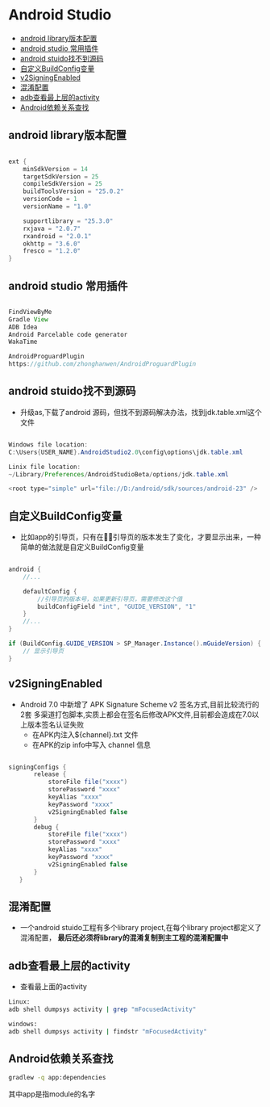 # Android Studio

- [android  library版本配置](#android--library版本配置)
- [android studio 常用插件](#android-studio-常用插件)
- [android stuido找不到源码](#android-stuido找不到源码)
- [自定义BuildConfig变量](#自定义buildconfig变量)
- [v2SigningEnabled](#v2signingenabled)
- [混淆配置](#混淆配置)
- [adb查看最上层的activity](#adb查看最上层的activity)
- [Android依赖关系查找](#android依赖关系查找)

## android  library版本配置

``` java

ext {
    minSdkVersion = 14
    targetSdkVersion = 25
    compileSdkVersion = 25
    buildToolsVersion = "25.0.2"
    versionCode = 1
    versionName = "1.0"

    supportlibrary = "25.3.0"
    rxjava = "2.0.7"
    rxandroid = "2.0.1"
    okhttp = "3.6.0"
    fresco = "1.2.0"
}

```

## android studio 常用插件

```java

FindViewByMe
Gradle View
ADB Idea
Android Parcelable code generator
WakaTime

AndroidProguardPlugin
https://github.com/zhonghanwen/AndroidProguardPlugin

```

## android stuido找不到源码

- 升级as,下载了android 源码，但找不到源码解决办法，找到jdk.table.xml这个文件

```java

Windows file location:
C:\Users{USER_NAME}.AndroidStudio2.0\config\options\jdk.table.xml

Linix file location:
~/Library/Preferences/AndroidStudioBeta/options/jdk.table.xml

<root type="simple" url="file://D:/android/sdk/sources/android-23" />

```

## 自定义BuildConfig变量

- 比如app的引导页，只有在引导页的版本发生了变化，才要显示出来，一种简单的做法就是自定义BuildConfig变量

```java

android {
    //...

    defaultConfig {
        //引导页的版本号，如果更新引导页，需要修改这个值
        buildConfigField "int", "GUIDE_VERSION", "1"
    }
    //...
}

if (BuildConfig.GUIDE_VERSION > SP_Manager.Instance().mGuideVersion) {
    // 显示引导页
}

```

## v2SigningEnabled

- Android 7.0 中新增了 APK Signature Scheme v2 签名方式,目前比较流行的2套 多渠道打包脚本,实质上都会在签名后修改APK文件,目前都会造成在7.0以上版本签名认证失败
    - 在APK内注入${channel}.txt 文件
    - 在APK的zip info中写入 channel 信息

```java

signingConfigs {
       release {
           storeFile file("xxxx")
           storePassword "xxxx"
           keyAlias "xxxx"
           keyPassword "xxxx"
           v2SigningEnabled false
       }
       debug {
           storeFile file("xxxx")
           storePassword "xxxx"
           keyAlias "xxxx"
           keyPassword "xxxx"
           v2SigningEnabled false
       }
   }

```

## 混淆配置

- 一个android stuido工程有多个library project,在每个library project都定义了混淆配置，
 **最后还必须将library的混淆复制到主工程的混淆配置中**

## adb查看最上层的activity

- 查看最上面的activity

```bash
Linux:
adb shell dumpsys activity | grep "mFocusedActivity"

windows:
adb shell dumpsys activity | findstr "mFocusedActivity"
```

## Android依赖关系查找

```bash
gradlew -q app:dependencies
```

其中app是指module的名字
